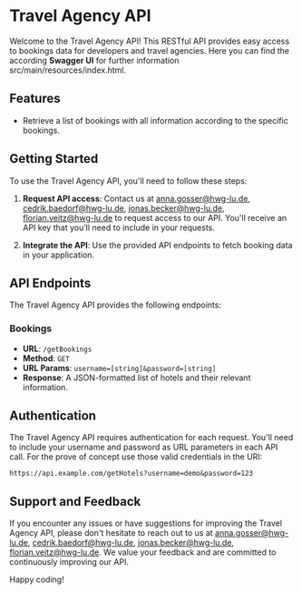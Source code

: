 # Travel Agency API

Welcome to the Travel Agency API! This RESTful API provides easy access to bookings data for developers and travel agencies.
Here you can find the according **Swagger UI** for further information src/main/resources/index.html.

## Features

- Retrieve a list of bookings with all information according to the specific bookings.

## Getting Started

To use the Travel Agency API, you'll need to follow these steps:

1. **Request API access**: Contact us at [anna.gosser@hwg-lu.de](mailto:email@example.com), [cedrik.baedorf@hwg-lu.de](mailto:email@example.com), [jonas.becker@hwg-lu.de](mailto:email@example.com), [florian.veitz@hwg-lu.de](mailto:email@example.com) to request access to our API. You'll receive an API key that you'll need to include in your requests.

2. **Integrate the API**: Use the provided API endpoints to fetch booking data in your application.

## API Endpoints

The Travel Agency API provides the following endpoints:

### Bookings

- **URL**: `/getBookings`
- **Method**: `GET`
- **URL Params**: `username=[string]&password=[string]`
- **Response**: A JSON-formatted list of hotels and their relevant information.


## Authentication

The Travel Agency API requires authentication for each request. You'll need to include your username and password as URL parameters in each API call. For the prove of concept use those valid credentials in the URI:

```
https://api.example.com/getHotels?username=demo&password=123
```


## Support and Feedback

If you encounter any issues or have suggestions for improving the Travel Agency API, please don't hesitate to reach out to us at [anna.gosser@hwg-lu.de](mailto:email@example.com), [cedrik.baedorf@hwg-lu.de](mailto:email@example.com), [jonas.becker@hwg-lu.de](mailto:email@example.com), [florian.veitz@hwg-lu.de](mailto:email@example.com). We value your feedback and are committed to continuously improving our API.

Happy coding!
